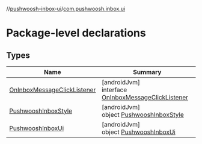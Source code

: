 //[pushwoosh-inbox-ui](../../index.md)/[com.pushwoosh.inbox.ui](index.md)

# Package-level declarations

## Types

| Name | Summary |
|---|---|
| [OnInboxMessageClickListener](-on-inbox-message-click-listener/index.md) | [androidJvm]<br>interface [OnInboxMessageClickListener](-on-inbox-message-click-listener/index.md) |
| [PushwooshInboxStyle](-pushwoosh-inbox-style/index.md) | [androidJvm]<br>object [PushwooshInboxStyle](-pushwoosh-inbox-style/index.md) |
| [PushwooshInboxUi](-pushwoosh-inbox-ui/index.md) | [androidJvm]<br>object [PushwooshInboxUi](-pushwoosh-inbox-ui/index.md) |
